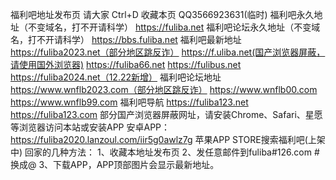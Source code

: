 福利吧地址发布页
请大家 Ctrl+D 收藏本页 QQ3566923631(临时)
福利吧永久地址（不变域名，打不开请科学）
https://fuliba.net
福利吧论坛永久地址（不变域名，打不开请科学）
https://bbs.fuliba.net
福利吧最新地址
https://fuliba2023.net（部分地区跳反诈）
https://f.uliba.net(国产浏览器屏蔽，请使用国外浏览器)
https://fuliba66.net
https://fulibus.net
https://fuliba2024.net（12.22新增）
福利吧论坛地址
https://www.wnflb2023.com（部分地区跳反诈）
https://www.wnflb00.com
https://www.wnflb99.com
福利吧导航
https://fuliba123.net
https://fuliba123.com
部分国产浏览器屏蔽网址，请安装Chrome、Safari、星愿等浏览器访问本站或安装APP
安卓APP：
https://fuliba2020.lanzoul.com/iir5g0awlz7g
苹果APP STORE搜索福利吧(上架中)
回家的几种方法：
1、收藏本地址发布页
2、发任意邮件到fuliba#126.com #换成@
3、下载APP，APP顶部图片会显示最新地址。

